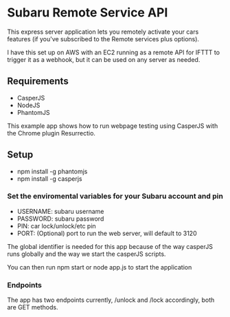 # Subaru Remote Service API

This express server application lets you remotely activate your cars features (if you've subscribed to the Remote services plus options).

I have this set up on AWS with an EC2 running as a remote API for IFTTT to trigger it as a webhook, but it can be used on any server as needed.


## Requirements
- CasperJS
- NodeJS
- PhantomJS

This example app shows how to run webpage testing using CasperJS with the Chrome plugin Resurrectio.

## Setup
- npm install -g phantomjs
- npm install -g casperjs

### Set the enviromental variables for your Subaru account and pin
- USERNAME: subaru username
- PASSWORD: subaru password
- PIN: car lock/unlock/etc pin
- PORT: (Optional) port to run the web server, will default to 3120

The global identifier is needed for this app because of the way casperJS runs globally and the way we start the casperJS scripts.

You can then run npm start or node app.js to start the application

### Endpoints

The app has two endpoints currently, /unlock and /lock accordingly, both are GET methods.